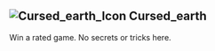 ## ![Cursed_earth_Icon](https://raw.githubusercontent.com/1IlIl/wikidata/main/achievement_icons/Cursed_earth.png) Cursed_earth





Win a rated game. No secrets or tricks here.

